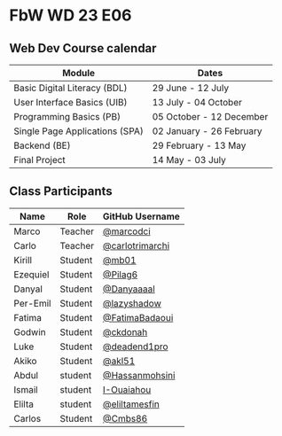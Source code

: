 # FbW WD 23 E06

## Web Dev Course calendar

|   Module   | Dates  |
| ----------- | ----------- |
| Basic Digital Literacy (BDL) |  29 June - 12 July      |
| User Interface Basics (UIB)   | 13 July - 04 October        |
| Programming Basics (PB)   | 05 October - 12 December        |
| Single Page Applications (SPA) | 02 January - 26 February |
| Backend (BE) | 29 February - 13 May |
| Final Project | 14 May - 03 July |


## Class Participants


| Name     | Role    | GitHub Username                                    |
| -------- | ------- | -------------------------------------------------- |
| Marco    | Teacher | [@marcodci](https://github.com/marcodci)           |
| Carlo | Teacher | [@carlotrimarchi](https://github.com/carlotrimarchi) |
| Kirill   | Student | [@mb01](https://github.com/0mb1)                  |
| Ezequiel | Student | [@Pilag6](https://github.com/Pilag6)               |
| Danyal | Student| [@Danyaaaal](https://github.com/Danyaaaal)|
| Per-Emil | Student | [@lazyshadow](https://github.com/chimikoo)         |
| Fatima   | Student | [@FatimaBadaoui](https://github.com/FatimaBadaoui) |
| Godwin   | Student | [@ckdonah](https://github.com/ckdonah)             |
| Luke     | Student | [@deadend1pro](https://github.com/deadend1pro)     |
| Akiko    | Student | [@akl51](https://github.com/akl51)                 |
|Abdul |student|[@Hassanmohsini](https://github.com/Hassanmohsini)| 
| Ismail |student|[I-Ouaiahou](https://github.com/I-Ouaiahou)|
| Elilta   | student | [@eliltamesfin](https://github.com/eliltamesfin)   |
| Carlos   | Student | [@Cmbs86](https://github.com/Cmbs86)               |

